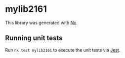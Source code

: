 # mylib2161

This library was generated with [Nx](https://nx.dev).

## Running unit tests

Run `nx test mylib2161` to execute the unit tests via [Jest](https://jestjs.io).
